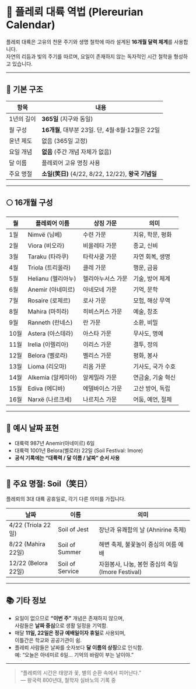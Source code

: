 # 📅 플레뢰 대륙 역법 (Plereurian Calendar)

플레뢰 대륙은 고유의 천문 주기와 생명 철학에 따라 설계된 **16개월 달력 체계**를 사용합니다.  
자연의 리듬과 빛의 주기를 따르며, 요일이 존재하지 않는 독자적인 시간 철학을 형성하고 있습니다.

---

## 🧭 기본 구조

| 항목 | 내용 |
|------|------|
| 1년의 길이 | **365일** (지구와 동일) |
| 월 구성 | **16개월**, 대부분 23일. 단, 4월·8월·12월은 22일 |
| 윤년 제도 | 없음 (365일 고정) |
| 요일 개념 | **없음** (주간 개념 자체가 없음) |
| 달 이름 | 플레뢰어 고유 명칭 사용 |
| 주요 명절 | **소일(笑日)** (4/22, 8/22, 12/22), **왕국 기념일**

---

## 🌕 16개월 구성

| 월 | 플레뢰어 이름 | 상징 가문 | 의미 |
|----|----------------|-----------|-------|
| 1월 | Nimvë (님베)     | 수련 가문   | 치유, 학문, 평화 |
| 2월 | Viora (비오라)   | 비올레타 가문 | 종교, 신비 |
| 3월 | Taraku (타라쿠) | 타락사쿰 가문 | 자연 회복, 생명 |
| 4월 | Triola (트리올라) | 클레 가문   | 행운, 금융 |
| 5월 | Helianu (헬리아누) | 헬리아누서스 가문 | 기술, 방어 체계 |
| 6월 | Anemir (아네미르) | 아네모네 가문 | 기억, 문학 |
| 7월 | Rosaire (로제르) | 로사 가문   | 모험, 해상 무역 |
| 8월 | Mahira (마히라)   | 히비스커스 가문 | 예술, 창조 |
| 9월 | Ranneth (란네스) | 란 가문     | 소환, 비밀 |
| 10월 | Astera (아스테라) | 아스타 가문 | 무사도, 명예 |
| 11월 | Irelia (이렐리아) | 이리스 가문 | 결투, 정의 |
| 12월 | Belora (벨로라)   | 벨리스 가문 | 평화, 봉사 |
| 13월 | Lioma (리오마)   | 리옴 가문   | 기사도, 국가 수호 |
| 14월 | Alkemia (알케미아) | 알케밀라 가문 | 연금술, 기술 혁신 |
| 15월 | Ediva (에디바)   | 에델바이스 가문 | 고산 방어, 독립 |
| 16월 | Narxë (나르크세) | 나르치스 가문 | 어둠, 예언, 절제 |

---

## 📅 예시 날짜 표현

- 대륙력 987년 Anemir(아네미르) 6일
- 대륙력 1001년 Belora(벨로라) 22일 (Soil Festival: Imore)
- **공식 기록에는 “대륙력 / 달 이름 / 날짜” 순서 사용**

---

## 🎉 주요 명절: Soil（笑日）

플레뢰의 3대 대륙 공휴일로, 각기 다른 의미를 가집니다.

| 날짜 | 이름 | 의미 |
|------|------|------|
| 4/22 (Triola 22일) | Soil of Jest | 장난과 유쾌함의 날 (Ahnirine 축제) |
| 8/22 (Mahira 22일) | Soil of Summer | 해변 축제, 불꽃놀이 중심의 여름 예배 |
| 12/22 (Belora 22일) | Soil of Service | 자원봉사, 나눔, 봉헌 중심의 축일 (Imore Festival) |

---

## 📚 기타 정보

- 요일이 없으므로 **“이번 주”** 개념은 존재하지 않으며,  
  사람들은 **날짜 중심**으로 생활 일정을 기억함.
- 매달 **11일, 22일은 정규 예배일이자 휴일**로 사용되며,  
  이틀간은 학교와 공공기관이 쉼.
- 플레뢰 사람들은 날짜를 숫자보다 **달 이름의 상징**으로 인식함.  
  예: “오늘은 아네미르 6일… 기억의 바람이 부는 날이야.”

---

> “플레뢰의 시간은 태양과 꽃, 별의 순환 속에서 피어난다.”  
> — 왕국력 800년대, 철학자 실바노의 기록 중
